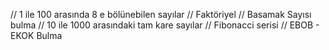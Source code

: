 // 1 ile 100 arasında 8 e bölünebilen sayılar
// Faktöriyel
// Basamak Sayısı bulma
// 10 ile 1000 arasındaki tam kare sayılar
// Fibonacci serisi
// EBOB - EKOK Bulma
